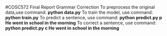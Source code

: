 #COSC572 Final Report Grammar Correction
To preprocess the original data,use command:
**python data.py**
To train the model, use command:
**python train.py**
To predict a sentence, use command:
**python predict.py p He went in school in the morning**
To correct a sentence, use command:
**python predict.py c He went in school in the morning**
